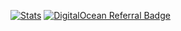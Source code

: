 [![Stats](https://github-readme-stats.vercel.app/api?username=lukasdoering)](https://github.com/anuraghazra/github-readme-stats)
[![DigitalOcean Referral Badge](https://web-platforms.sfo2.cdn.digitaloceanspaces.com/WWW/Badge%201.svg)](https://www.digitalocean.com/?refcode=1ec693bb8b2b&utm_campaign=Referral_Invite&utm_medium=Referral_Program&utm_source=badge)
